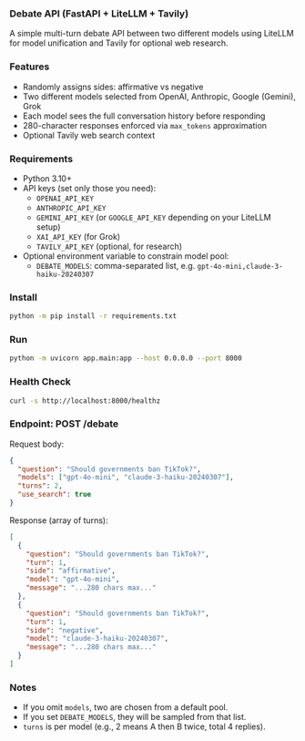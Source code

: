 ### Debate API (FastAPI + LiteLLM + Tavily)

A simple multi-turn debate API between two different models using LiteLLM for model unification and Tavily for optional web research.

### Features
- Randomly assigns sides: affirmative vs negative
- Two different models selected from OpenAI, Anthropic, Google (Gemini), Grok
- Each model sees the full conversation history before responding
- 280-character responses enforced via `max_tokens` approximation
- Optional Tavily web search context

### Requirements
- Python 3.10+
- API keys (set only those you need):
  - `OPENAI_API_KEY`
  - `ANTHROPIC_API_KEY`
  - `GEMINI_API_KEY` (or `GOOGLE_API_KEY` depending on your LiteLLM setup)
  - `XAI_API_KEY` (for Grok)
  - `TAVILY_API_KEY` (optional, for research)
- Optional environment variable to constrain model pool:
  - `DEBATE_MODELS`: comma-separated list, e.g. `gpt-4o-mini,claude-3-haiku-20240307`

### Install
```bash
python -m pip install -r requirements.txt
```

### Run
```bash
python -m uvicorn app.main:app --host 0.0.0.0 --port 8000
```

### Health Check
```bash
curl -s http://localhost:8000/healthz
```

### Endpoint: POST /debate
Request body:
```json
{
  "question": "Should governments ban TikTok?",
  "models": ["gpt-4o-mini", "claude-3-haiku-20240307"],
  "turns": 2,
  "use_search": true
}
```

Response (array of turns):
```json
[
  {
    "question": "Should governments ban TikTok?",
    "turn": 1,
    "side": "affirmative",
    "model": "gpt-4o-mini",
    "message": "...280 chars max..."
  },
  {
    "question": "Should governments ban TikTok?",
    "turn": 1,
    "side": "negative",
    "model": "claude-3-haiku-20240307",
    "message": "...280 chars max..."
  }
]
```

### Notes
- If you omit `models`, two are chosen from a default pool.
- If you set `DEBATE_MODELS`, they will be sampled from that list.
- `turns` is per model (e.g., 2 means A then B twice, total 4 replies).